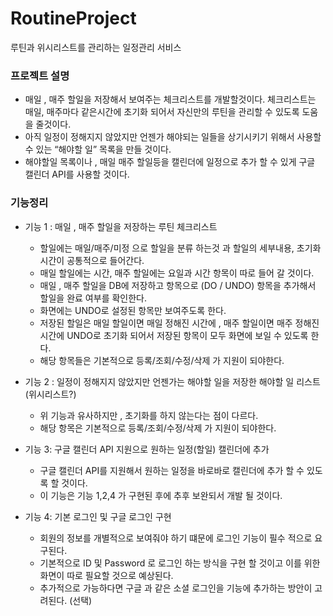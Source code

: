 # RoutineProject

루틴과 위시리스트를 관리하는 일정관리 서비스

### 프로젝트 설명

- 매일 , 매주 할일을 저장해서 보여주는 체크리스트를 개발할것이다. 체크리스트는 매일, 매주마다 같은시간에 초기화 되어서 자신만의 루틴을 관리할 수 있도록 도움을 줄것이다.
- 아직 일정이 정해지지 않았지만 언젠가 해야되는 일들을 상기시키기 위해서 사용할 수 있는 “해야할 일” 목록을 만들 것이다.
- 해야할일 목록이나 , 매일 매주 할일등을 캘린더에 일정으로 추가 할 수 있게 구글 캘린더 API를 사용할 것이다.

### 기능정리

- 기능 1   :  매일 , 매주 할일을 저장하는 루틴 체크리스트
    - 할일에는 매일/매주/미정 으로 할일을 분류 하는것 과 할일의 세부내용, 초기화 시간이 공통적으로 들어간다.
    - 매일 할일에는 시간, 매주 할일에는 요일과 시간 항목이 따로 들어 갈 것이다.
    - 매일 , 매주 할일을 DB에 저장하고 항목으로 (DO / UNDO) 항목을 추가해서 할일을 완료 여부를 확인한다.
    - 화면에는 UNDO로 설정된 항목만 보여주도록 한다.
    - 저장된 할일은 매일 할일이면 매일 정해진 시간에 , 매주 할일이면 매주 정해진 시간에 UNDO로 초기화 되어서 저장된 항목이 모두 화면에 보일 수 있도록 한다.
    - 해당 항목들은 기본적으로 등록/조회/수정/삭제 가 지원이 되야한다.


- 기능 2 : 일정이 정해지지 않았지만 언젠가는 해야할 일을 저장한 해야할 일 리스트 (위시리스트?)
    - 위 기능과 유사하지만 , 초기화를 하지 않는다는 점이 다르다.
    - 해당 항목은 기본적으로 등록/조회/수정/삭제 가 지원이 되야한다.

- 기능 3: 구글 캘린더 API 지원으로 원하는 일정(할일) 캘린더에 추가
    - 구글 캘린더 API를 지원해서 원하는 일정을 바로바로 캘린더에 추가 할 수 있도록 할 것이다.
    - 이 기능은 기능 1,2,4 가 구현된 후에 추후 보완되서 개발 될 것이다.

- 기능 4: 기본 로그인 및 구글 로그인 구현
    - 회원의 정보를 개별적으로 보여줘야 하기 떄문에 로그인 기능이 필수 적으로 요구된다.
    - 기본적으로 ID 및 Password 로 로그인 하는 방식을 구현 할 것이고 이를 위한 화면이 따로 필요할 것으로 예상된다.
    - 추가적으로 가능하다면 구글 과 같은 소셜 로그인을 기능에 추가하는 방안이 고려된다. (선택)



